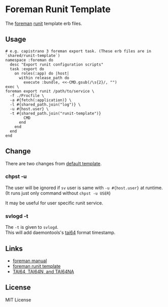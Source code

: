 # Foreman Runit Template

The [foreman](https://github.com/ddollar/foreman) [runit](http://smarden.org/runit/) template erb files.

## Usage

```
# e.g. capistrano 3 foreman export task. (These erb files are in `shared/runit-template`)
namespace :foreman do
  desc "Export runit configuration scripts"
  task :export do
    on roles(:app) do |host|
      within release_path do
        execute :bundle, <<-CMD.gsub(/\s{2}/, "")
exec \
foreman export runit /path/to/service \
  -f ./Procfile \
  -a #{fetch(:application)} \
  -l #{shared_path.join("log")} \
  -u #{host.user} \
  -t #{shared_path.join("runit-template")}
        CMD
      end
    end
  end
end
```


## Change

There are two changes from [default template](https://github.com/ddollar/foreman/tree/master/data/export/runit).

### chpst -u

The user will be ignored if `sv` user is same with `-u #{host.user}` at runtime.  
(It runs just only command without `chpst -u USER`)

It may be useful for user specific runit service.

### svlogd -t

The `-t` is given to `svlogd`.  
This will add daemontools's [tai64](http://www.tai64.com/) format timestamp.


## Links

* [foreman manual](http://ddollar.github.io/foreman/)
* [foreman runit template](https://github.com/ddollar/foreman/tree/master/data/export/runit)
* [TAI64, TAI64N, and TAI64NA](http://cr.yp.to/libtai/tai64.html)


## License

MIT License
